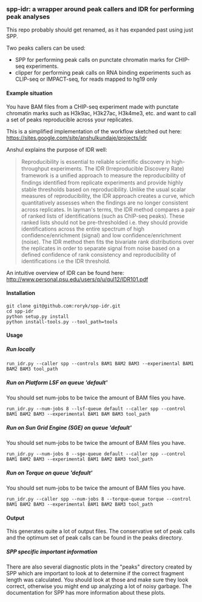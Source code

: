 ### spp-idr: a wrapper around peak callers and IDR for performing peak analyses
This repo probably should get renamed, as it has expanded past using just SPP.

Two peaks callers can be used:

- SPP for performing peak calls on punctate chromatin marks for CHIP-seq experiments.
- clipper for performing peak calls on RNA binding experiments such as CLIP-seq or
IMPACT-seq, for reads mapped to hg19 only

#### Example situation
You have BAM files from a CHIP-seq experiment made with punctate chromatin marks such as
H3k9ac, H3k27ac, H3k4me3, etc. and want to call a set of peaks reproducible across your
replicates.

This is a simplified implementation of the workflow sketched out here:
https://sites.google.com/site/anshulkundaje/projects/idr

Anshul explains the purpose of IDR well:

>Reproducibility is essential to reliable scientiﬁc discovery in high-throughput experiments. The IDR (Irreproducible Discovery Rate) framework is a uniﬁed approach to measure the reproducibility of ﬁndings identiﬁed from replicate experiments and provide highly stable thresholds based on reproducibility. Unlike the usual scalar measures of reproducibility, the IDR approach creates a curve, which quantitatively assesses when the ﬁndings are no longer consistent across replicates. In layman's terms, the IDR method compares a pair of ranked lists of identifications (such as ChIP-seq peaks). These ranked lists should not be pre-thresholded i.e. they should provide identifications across the entire spectrum of high confidence/enrichment (signal) and low confidence/enrichment (noise). The IDR method then fits the bivariate rank distributions over the replicates in order to separate signal from noise based on a defined confidence of rank consistency and reproducibility of identifications i.e the IDR threshold.

An intuitive overview of IDR can be found here:
http://www.personal.psu.edu/users/q/u/qul12/IDR101.pdf

#### Installation
```
git clone git@github.com:roryk/spp-idr.git
cd spp-idr
python setup.py install
python install-tools.py --tool_path=tools
```
#### Usage
##### Run locally
```
run_idr.py --caller spp --controls BAM1 BAM2 BAM3 --experimental BAM1 BAM2 BAM3 tool_path
```

##### Run on Platform LSF on queue 'default'
You should set num-jobs to be twice the amount of BAM files you have.
```
run_idr.py --num-jobs 8 --lsf-queue default --caller spp --control BAM1 BAM2 BAM3 --experimental BAM1 BAM BAM3 tool_path
```

##### Run on Sun Grid Engine (SGE) on queue 'default'
You should set num-jobs to be twice the amount of BAM files you have.
```
run_idr.py --num-jobs 8 --sge-queue default --caller spp --control BAM1 BAM2 BAM3 --experimental BAM1 BAM2 BAM3 tool_path
```

##### Run on Torque on queue 'default'
You should set num-jobs to be twice the amount of BAM files you have.
```
run_idr.py --caller spp --num-jobs 8 --torque-queue torque --control BAM1 BAM2 BAM3 --experimental BAM1 BAM2 BAM3 tool_path
```

#### Output
This generates quite a lot of output files. The conservative set of peak calls
and the optimum set of peak calls can be found in the peaks directory.

##### SPP specific important information
There are also several diagnostic plots in the "peaks" directory created by SPP
which are important to look at to determine if the correct fragment length was
calculated. You should look at those and make sure they look correct, otherwise
you might end up analyzing a lot of noisy garbage. The documentation for SPP has
more information about these plots.
